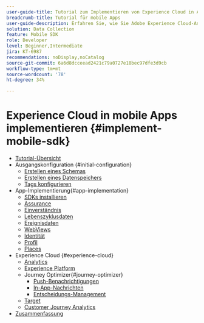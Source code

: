 ```yaml
---
user-guide-title: Tutorial zum Implementieren von Experience Cloud in Apps
breadcrumb-title: Tutorial für mobile Apps
user-guide-description: Erfahren Sie, wie Sie Adobe Experience Cloud-Anwendungen mit dem Experience Platform Mobile SDK in Apps implementieren.
solution: Data Collection
feature: Mobile SDK
role: Developer
level: Beginner,Intermediate
jira: KT-6987
recommendations: noDisplay,noCatalog
source-git-commit: 6a6d8dcceead2421c79a0727e18bec97dfe3d9cb
workflow-type: tm+mt
source-wordcount: '78'
ht-degree: 34%

---
```



# Experience Cloud in mobile Apps implementieren {#implement-mobile-sdk}

+ [Tutorial-Übersicht](overview.md)
+ Ausgangskonfiguration {#initial-configuration}
   + [Erstellen eines Schemas](create-schema.md)
   + [Erstellen eines Datenspeichers](create-datastream.md)
   + [Tags konfigurieren](configure-tags.md)
+ App-Implementierung{#app-implementation}
   + [SDKs installieren](install-sdks.md)
   + [Assurance](assurance.md)
   + [Einverständnis](consent.md)
   + [Lebenszyklusdaten](lifecycle-data.md)
   + [Ereignisdaten](events.md)
   + [WebViews](web-views.md)
   + [Identität](identity.md)
   + [Profil](profile.md)
   + [Places](places.md)
+ Experience Cloud {#experience-cloud}
   + [Analytics](analytics.md)
   + [Experience Platform](platform.md)
   + Journey Optimizer{#journey-optimizer}
      + [Push-Benachrichtigungen ](journey-optimizer-push.md)
      + [In-App-Nachrichten](journey-optimizer-inapp.md)
      + [Entscheidungs-Management](journey-optimizer-offers.md)
   + [Target](target.md)
   + [Customer Journey Analytics](customer-journey-analytics.md)
+ [Zusammenfassung](conclusion.md)

